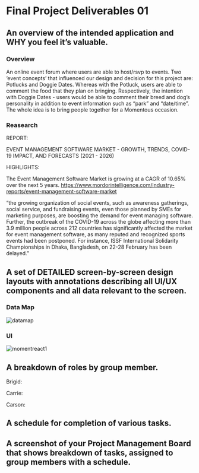 # Final Project Deliverables 01


## An overview of the intended application and WHY you feel it’s valuable.

### Overview

An online event forum where users are able to host/rsvp to events. 
Two ‘event concepts’ that influenced our design and decision for this project are:
Potlucks and Doggie Dates. 
Whereas with the Potluck, users are able to comment the food that they plan on bringing. Respectively, the intention with Doggie Dates - users would be able to comment their breed and dog’s personality in addition to event information such as “park” and “date/time”. 
The whole idea is to bring people together for a Momentous occasion.

### Reasearch

REPORT:

EVENT MANAGEMENT SOFTWARE MARKET - GROWTH, TRENDS, COVID-19 IMPACT, AND FORECASTS (2021 - 2026)

HIGHLIGHTS: 

The Event Management Software Market is growing at a CAGR of 10.65% over the next 5 years.
https://www.mordorintelligence.com/industry-reports/event-management-software-market

“the growing organization of social events, such as awareness gatherings, social service, and fundraising events, even those planned by SMEs for marketing purposes, are boosting the demand for event managing software.
Further, the outbreak of the COVID-19 across the globe affecting more than 3.9 million people across 212 countries has significantly affected the market for event management software, as many reputed and recognized sports events had been postponed. For instance, ISSF International Solidarity Championships in Dhaka, Bangladesh, on 22-28 February has been delayed.”


## A set of DETAILED screen-by-screen design layouts with annotations describing all UI/UX components and all data relevant to the screen.

### Data Map

![datamap](https://user-images.githubusercontent.com/74746211/122158000-b96aed80-ce20-11eb-9755-7d0d19a57a26.PNG)

### UI

![momentreact1](https://user-images.githubusercontent.com/74746211/122157985-b112b280-ce20-11eb-8a74-27ccf35f9b56.PNG)


## A breakdown of roles by group member.

Brigid:

Carrie:

Carson:

## A schedule for completion of various tasks. 



## A screenshot of your Project Management Board that shows breakdown of tasks, assigned to group members with a schedule.

